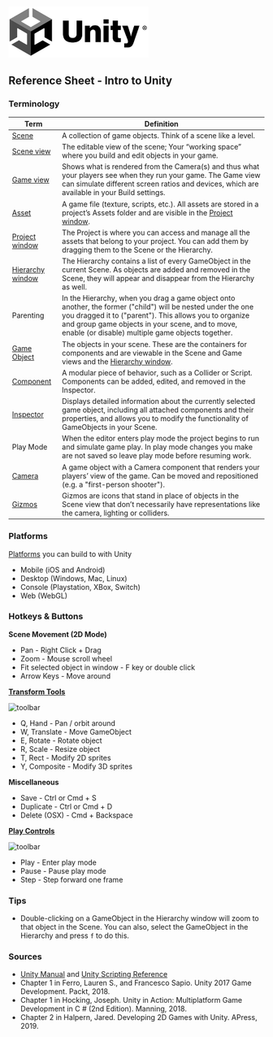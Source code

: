 

<img width="275" src="../assets/img/logos/logo-unity-b-w.png">

## Reference Sheet - Intro to Unity





### Terminology

Term | Definition
--- | ---
[Scene](https://docs.unity3d.com/Manual/CreatingScenes.html) | A collection of game objects. Think of a scene like a level.
[Scene view](https://docs.unity3d.com/Manual/UsingTheSceneView.html) | The editable view of the scene; Your “working space” where you build and edit objects in your game.
[Game view](https://docs.unity3d.com/Manual/GameView.html) | Shows what is rendered from the Camera(s) and thus what your players see when they run your game. The Game view can simulate different screen ratios and devices, which are available in your Build settings.
[Asset](https://docs.unity3d.com/Manual/AssetWorkflow.html) | A game file (texture, scripts, etc.). All assets are stored in a project’s Assets folder and are visible in the [Project window](https://docs.unity3d.com/Manual/ProjectView.html).
[Project window](https://docs.unity3d.com/Manual/ProjectView.html) | The Project is where you can access and manage all the assets that belong to your project. You can add them by dragging them to the Scene or the Hierarchy.
[Hierarchy window](https://docs.unity3d.com/Manual/Hierarchy.html) | The Hierarchy contains a list of every GameObject in the current Scene. As objects are added and removed in the Scene, they will appear and disappear from the Hierarchy as well.
Parenting | In the Hierarchy, when you drag a game object onto another, the former ("child") will be nested under the one you dragged it to ("parent"). This allows you to organize and group game objects in your scene, and to move, enable (or disable) multiple game objects together.
[Game Object](https://docs.unity3d.com/Manual/class-GameObject.html) | The objects in your scene. These are the containers for components and are viewable in the Scene and Game views and the [Hierarchy window](https://docs.unity3d.com/Manual/Hierarchy.html).
[Component](https://docs.unity3d.com/Manual/Components.html) | A modular piece of behavior, such as a Collider or Script. Components can be added, edited, and removed in the Inspector.
[Inspector](https://docs.unity3d.com/Manual/UsingTheInspector.html) | Displays detailed information about the currently selected game object, including all attached components and their properties, and allows you to modify the functionality of GameObjects in your Scene.
Play Mode | When the editor enters play mode the project begins to run and simulate game play. In play mode changes you make are not saved so leave play mode before resuming work.
[Camera](https://docs.unity3d.com/Manual/CamerasOverview.html) | A game object with a Camera component that renders your players’ view of the game. Can be moved and repositioned (e.g. a "first-person shooter").
[Gizmos](https://docs.unity3d.com/Manual/GizmosMenu.html) | Gizmos are icons that stand in place of objects in the Scene view that don’t necessarily have representations like the camera, lighting or colliders.


### Platforms

[Platforms](https://unity3d.com/unity/features/multiplatform) you can build to with Unity

* Mobile (iOS and Android)
* Desktop (Windows, Mac, Linux)
* Console (Playstation, XBox, Switch)
* Web (WebGL)




### Hotkeys & Buttons


**Scene Movement (2D Mode)**
* Pan - Right Click + Drag
* Zoom - Mouse scroll wheel
* Fit selected object in window - F key or double click
* Arrow Keys - Move around

**[Transform Tools](https://docs.unity3d.com/Manual/SceneViewNavigation.html)**

![toolbar](https://docs.unity3d.com/uploads/Main/UI-ViewTool.png)

* Q, Hand - Pan / orbit around
* W, Translate - Move GameObject
* E, Rotate - Rotate object
* R, Scale - Resize object
* T, Rect - Modify 2D sprites
* Y, Composite - Modify 3D sprites

**Miscellaneous**

* Save - Ctrl or Cmd + S
* Duplicate - Ctrl or Cmd + D
* Delete (OSX) - Cmd + Backspace

**[Play Controls](https://docs.unity3d.com/Manual/Toolbar.html)**

![toolbar](https://docs.unity3d.com/uploads/Main/Editor-PlayButtons.png)

* Play -  Enter play mode
* Pause - Pause play mode
* Step - Step forward one frame


### Tips

* Double-clicking on a GameObject in the Hierarchy window will zoom to that object in the Scene. You can also, select the GameObject in the Hierarchy and press `f` to do this.


### Sources
* [Unity Manual](https://docs.unity3d.com/Manual/index.html) and [Unity Scripting Reference](https://docs.unity3d.com/ScriptReference/index.html)
* Chapter 1 in Ferro, Lauren S., and Francesco Sapio. Unity 2017 Game Development. Packt, 2018.
* Chapter 1 in Hocking, Joseph. Unity in Action: Multiplatform Game Development in C # (2nd Edition). Manning, 2018.
* Chapter 2 in Halpern, Jared. Developing 2D Games with Unity. APress, 2019.
